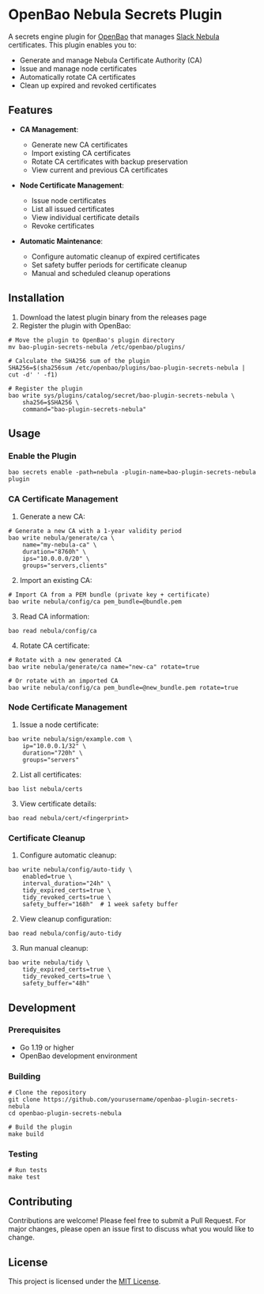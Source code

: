 # OpenBao Nebula Secrets Plugin

A secrets engine plugin for [OpenBao](https://github.com/openbao/openbao) that manages [Slack Nebula](https://github.com/slackhq/nebula) certificates. This plugin enables you to:

- Generate and manage Nebula Certificate Authority (CA)
- Issue and manage node certificates
- Automatically rotate CA certificates
- Clean up expired and revoked certificates

## Features

- **CA Management**:
  - Generate new CA certificates
  - Import existing CA certificates
  - Rotate CA certificates with backup preservation
  - View current and previous CA certificates

- **Node Certificate Management**:
  - Issue node certificates
  - List all issued certificates
  - View individual certificate details
  - Revoke certificates

- **Automatic Maintenance**:
  - Configure automatic cleanup of expired certificates
  - Set safety buffer periods for certificate cleanup
  - Manual and scheduled cleanup operations

## Installation

1. Download the latest plugin binary from the releases page
2. Register the plugin with OpenBao:
```shell
# Move the plugin to OpenBao's plugin directory
mv bao-plugin-secrets-nebula /etc/openbao/plugins/

# Calculate the SHA256 sum of the plugin
SHA256=$(sha256sum /etc/openbao/plugins/bao-plugin-secrets-nebula | cut -d' ' -f1)

# Register the plugin
bao write sys/plugins/catalog/secret/bao-plugin-secrets-nebula \
    sha256=$SHA256 \
    command="bao-plugin-secrets-nebula"
```

## Usage

### Enable the Plugin

```shell
bao secrets enable -path=nebula -plugin-name=bao-plugin-secrets-nebula plugin
```

### CA Certificate Management

1. Generate a new CA:
```shell
# Generate a new CA with a 1-year validity period
bao write nebula/generate/ca \
    name="my-nebula-ca" \
    duration="8760h" \
    ips="10.0.0.0/20" \
    groups="servers,clients"
```

2. Import an existing CA:
```shell
# Import CA from a PEM bundle (private key + certificate)
bao write nebula/config/ca pem_bundle=@bundle.pem
```

3. Read CA information:
```shell
bao read nebula/config/ca
```

4. Rotate CA certificate:
```shell
# Rotate with a new generated CA
bao write nebula/generate/ca name="new-ca" rotate=true

# Or rotate with an imported CA
bao write nebula/config/ca pem_bundle=@new_bundle.pem rotate=true
```

### Node Certificate Management

1. Issue a node certificate:
```shell
bao write nebula/sign/example.com \
    ip="10.0.0.1/32" \
    duration="720h" \
    groups="servers"
```

2. List all certificates:
```shell
bao list nebula/certs
```

3. View certificate details:
```shell
bao read nebula/cert/<fingerprint>
```

### Certificate Cleanup

1. Configure automatic cleanup:
```shell
bao write nebula/config/auto-tidy \
    enabled=true \
    interval_duration="24h" \
    tidy_expired_certs=true \
    tidy_revoked_certs=true \
    safety_buffer="168h"  # 1 week safety buffer
```

2. View cleanup configuration:
```shell
bao read nebula/config/auto-tidy
```

3. Run manual cleanup:
```shell
bao write nebula/tidy \
    tidy_expired_certs=true \
    tidy_revoked_certs=true \
    safety_buffer="48h"
```

## Development

### Prerequisites

- Go 1.19 or higher
- OpenBao development environment

### Building

```shell
# Clone the repository
git clone https://github.com/yourusername/openbao-plugin-secrets-nebula
cd openbao-plugin-secrets-nebula

# Build the plugin
make build
```

### Testing

```shell
# Run tests
make test
```

## Contributing

Contributions are welcome! Please feel free to submit a Pull Request. For major changes, please open an issue first to discuss what you would like to change.

## License

This project is licensed under the [MIT License](LICENSE).